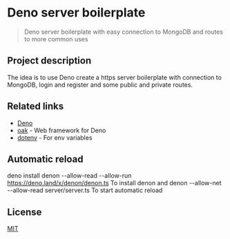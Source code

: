 # Deno server boilerplate

> Deno server boilerplate with easy connection to MongoDB and routes to more common uses

## Project description

The idea is to use Deno create a https server boilerplate with connection to MongoDB, login and register and some public and private routes.

## Related links

- [Deno](https://deno.land/)
- [oak](https://github.com/oakserver/oak/) - Web framework for Deno
- [dotenv](https://deno.land/x/dotenv/dotenv.ts) - For env variables
<!-- - [dotenv](https://deno.land/x/djwt) - Token generation -->

## Automatic reload

deno install denon --allow-read --allow-run https://deno.land/x/denon/denon.ts
To install denon and 
denon --allow-net --allow-read server/server.ts
To start automatic reload

## License

[MIT](https://opensource.org/licenses/mit-license)
